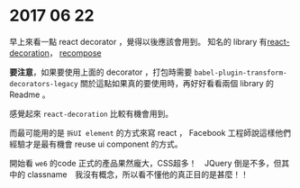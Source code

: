  # 2017 06 22  
 
 早上來看一點 react decorator ，覺得以後應該會用到。 
 知名的 library 有[react-decoration](https://github.com/mbasso/react-decoration)， [recompose](https://github.com/acdlite/recompose)

 **要注意**，如果要使用上面的 decorator ，打包時需要 `babel-plugin-transform-decorators-legacy` 
 關於這點如果真的要使用時，再好好看看兩個 library 的 Readme 。

 感覺起來 `react-decoration` 比較有機會用到。
 
 而最可能用的是 `拆UI element` 的方式來寫 react ， Facebook 工程師說這樣他們經驗才是最有機會 reuse ui component 的方式。

 開始看 `we6` 的code 
 正式的產品果然龐大，CSS超多！　JQuery 倒是不多，但其中的 classname　我沒有概念，所以看不懂他的真正目的是甚麼！！
